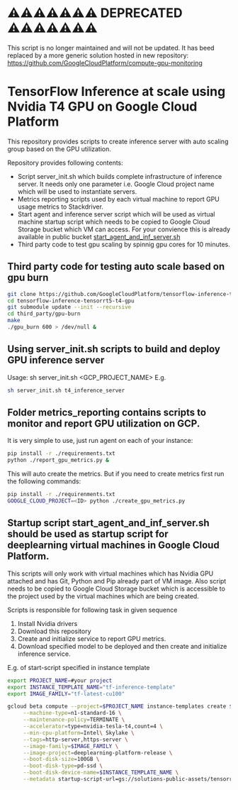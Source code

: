 <!--
  Licensed to the Apache Software Foundation (ASF) under one or more
  contributor license agreements.  See the NOTICE file distributed with
  this work for additional information regarding copyright ownership.
  The ASF licenses this file to You under the Apache License, Version 2.0
  (the "License"); you may not use this file except in compliance with
  the License.  You may obtain a copy of the License at

      http://www.apache.org/licenses/LICENSE-2.0

  Unless required by applicable law or agreed to in writing, software
  distributed under the License is distributed on an "AS IS" BASIS,
  WITHOUT WARRANTIES OR CONDITIONS OF ANY KIND, either express or implied.
  See the License for the specific language governing permissions and
  limitations under the License.
-->

# ⚠️⚠️⚠️⚠️⚠️⚠️⚠️ DEPRECATED ⚠️⚠️⚠️⚠️⚠️⚠️⚠️

This script is no longer maintained and will not be updated.
It has beed replaced by a more generic solution hosted in new repository:
https://github.com/GoogleCloudPlatform/compute-gpu-monitoring

# TensorFlow Inference at scale using Nvidia T4 GPU on Google Cloud Platform

This repository provides scripts to create inference server with auto scaling group based on the GPU utilization.

Repository provides following contents:
- Script server_init.sh which builds complete infrastructure of inference server. It needs only one parameter i.e. Google Cloud project name which will be used to instantiate servers.
- Metrics reporting scripts used by each virtual machine to report GPU usage metrics to Stackdriver.
- Start agent and inference server script which will be used as virtual machine startup script which needs to be copied to Google Cloud Storage bucket which VM can access. For your convience this is already available in public bucket [start_agent_and_inf_server.sh](gs://solutions-public-assets/tensorrt-t4-gpu/start_agent_and_inf_server.sh)
- Third party code to test gpu scaling by spinnig gpu cores for 10 minutes.

## Third party code for testing auto scale based on gpu burn

```bash
git clone https://github.com/GoogleCloudPlatform/tensorflow-inference-tensorrt5-t4-gpu.git
cd tensorflow-inference-tensorrt5-t4-gpu
git submodule update --init --recursive
cd third_party/gpu-burn
make
./gpu_burn 600 > /dev/null &
```

## Using server_init.sh scripts to build and deploy GPU inference server
Usage: sh server_init.sh <GCP_PROJECT_NAME>
E.g. 
```bash
sh server_init.sh t4_inference_server
```

## Folder metrics_reporting  contains scripts to monitor and report GPU utilization on GCP.
It is very simple to use, just run agent on each of your instance:

```bash
pip install -r ./requirenments.txt
python ./report_gpu_metrics.py &
```

This will auto create the metrics. But if you need to create metrics first run the following commands:

```bash
pip install -r ./requirenments.txt
GOOGLE_CLOUD_PROJECT=<ID> python ./create_gpu_metrics.py
```

## Startup script start_agent_and_inf_server.sh should be used as startup script for deeplearning virtual machines in Google Cloud Platform.

This scripts will only work with virtual machines which has Nvidia GPU attached and has Git, Python and Pip already part of VM image. Also script needs to be copied to Google Cloud Storage bucket which is accessible to the project used by the virtual machines which are being created.

Scripts is responsible for following task in given sequence
1. Install Nvidia drivers
2. Download this repository 
3. Create and initialize service to report GPU metrics.
4. Download specified model to be deployed and then create and initialize inference service.

E.g. of start-script specified in instance template
```bash
export PROJECT_NAME=#your project
export INSTANCE_TEMPLATE_NAME="tf-inference-template"
export IMAGE_FAMILY="tf-latest-cu100" 

gcloud beta compute --project=$PROJECT_NAME instance-templates create $INSTANCE_TEMPLATE_NAME \
     --machine-type=n1-standard-16 \
     --maintenance-policy=TERMINATE \
     --accelerator=type=nvidia-tesla-t4,count=4 \
     --min-cpu-platform=Intel\ Skylake \
     --tags=http-server,https-server \
     --image-family=$IMAGE_FAMILY \
     --image-project=deeplearning-platform-release \
     --boot-disk-size=100GB \
     --boot-disk-type=pd-ssd \
     --boot-disk-device-name=$INSTANCE_TEMPLATE_NAME \
     --metadata startup-script-url=gs://solutions-public-assets/tensorrt-t4-gpu/start_agent_and_inf_server.sh

```

